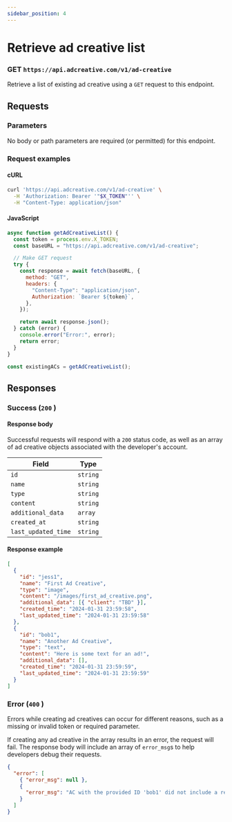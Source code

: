```yaml
---
sidebar_position: 4
---
```


# Retrieve ad creative list

### GET `https://api.adcreative.com/v1/ad-creative`

Retrieve a list of existing ad creative using a `GET` request to this endpoint.

## Requests

### Parameters

No body or path parameters are required (or permitted) for this endpoint.

### Request examples

#### cURL

```bash
curl 'https://api.adcreative.com/v1/ad-creative' \
  -H 'Authorization: Bearer '"$X_TOKEN"'' \
  -H "Content-Type: application/json"
```

#### JavaScript

```jsx
async function getAdCreativeList() {
  const token = process.env.X_TOKEN;
  const baseURL = "https://api.adcreative.com/v1/ad-creative";

  // Make GET request
  try {
    const response = await fetch(baseURL, {
      method: "GET",
      headers: {
        "Content-Type": "application/json",
        Authorization: `Bearer ${token}`,
      },
    });

    return await response.json();
  } catch (error) {
    console.error("Error:", error);
    return error;
  }
}

const existingACs = getAdCreativeList();
```

## Responses

### Success (`200` )

#### Response body

Successful requests will respond with a `200` status code, as well as an array of ad creative objects associated with the developer's account.

| Field               | Type     |
| ------------------- | -------- |
| `id`                | `string` |
| `name`              | `string` |
| `type`              | `string` |
| `content`           | `string` |
| `additional_data`   | `array`  |
| `created_at`        | `string` |
| `last_updated_time` | `string` |

#### Response example

```json
[
  {
    "id": "jess1",
    "name": "First Ad Creative",
    "type": "image",
    "content": "/images/first_ad_creative.png",
    "additional_data": [{ "client": "TBD" }],
    "created_time": "2024-01-31 23:59:58",
    "last_updated_time": "2024-01-31 23:59:58"
  },
  {
    "id": "bob1",
    "name": "Another Ad Creative",
    "type": "text",
    "content": "Here is some text for an ad!",
    "additional_data": [],
    "created_time": "2024-01-31 23:59:59",
    "last_updated_time": "2024-01-31 23:59:59"
  }
]
```

### Error (`400` )

Errors while creating ad creatives can occur for different reasons, such as a missing or invalid token or required parameter.

If creating any ad creative in the array results in an error, the request will fail. The response body will include an array of `error_msg`s to help developers debug their requests.

```json
{
  "error": [
    { "error_msg": null },
    {
      "error_msg": "AC with the provided ID 'bob1' did not include a required field: 'name'"
    }
  ]
}
```
